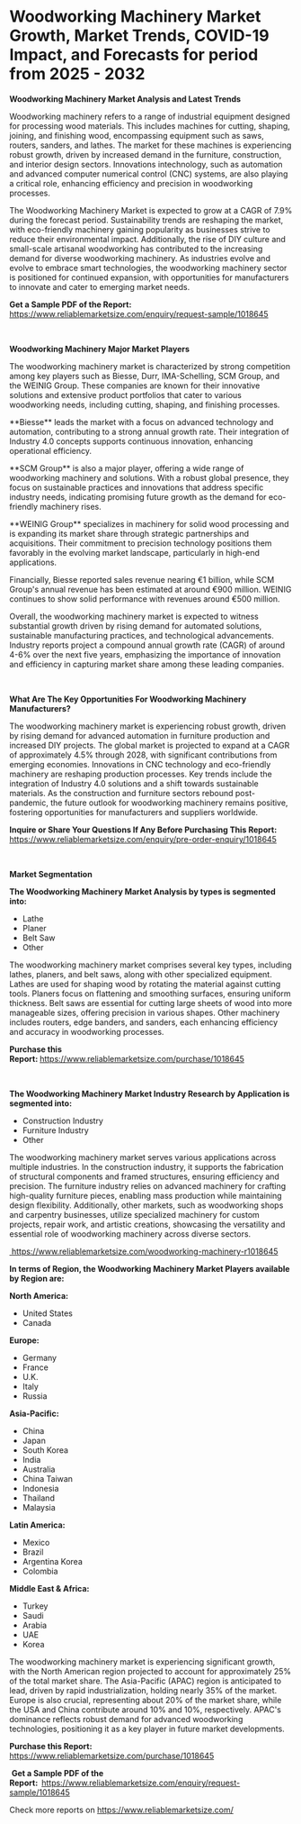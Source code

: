 <p><h1>Woodworking Machinery Market Growth, Market Trends, COVID-19 Impact, and Forecasts for period from 2025 - 2032</h1></p><p><strong>Woodworking Machinery Market Analysis and Latest Trends</strong></p>
<p><p>Woodworking machinery refers to a range of industrial equipment designed for processing wood materials. This includes machines for cutting, shaping, joining, and finishing wood, encompassing equipment such as saws, routers, sanders, and lathes. The market for these machines is experiencing robust growth, driven by increased demand in the furniture, construction, and interior design sectors. Innovations intechnology, such as automation and advanced computer numerical control (CNC) systems, are also playing a critical role, enhancing efficiency and precision in woodworking processes.</p><p>The Woodworking Machinery Market is expected to grow at a CAGR of 7.9% during the forecast period. Sustainability trends are reshaping the market, with eco-friendly machinery gaining popularity as businesses strive to reduce their environmental impact. Additionally, the rise of DIY culture and small-scale artisanal woodworking has contributed to the increasing demand for diverse woodworking machinery. As industries evolve and evolve to embrace smart technologies, the woodworking machinery sector is positioned for continued expansion, with opportunities for manufacturers to innovate and cater to emerging market needs.</p></p>
<p><strong>Get a Sample PDF of the Report:&nbsp;</strong> <a href="https://www.reliablemarketsize.com/enquiry/request-sample/1018645?utm_campaign=2759&utm_medium=2&utm_source=Github&utm_content=ia&utm_term=08042025&utm_id=woodworking-machinery">https://www.reliablemarketsize.com/enquiry/request-sample/1018645</a></p>
<p>&nbsp;</p>
<p><strong>Woodworking Machinery Major Market Players</strong></p>
<p><p>The woodworking machinery market is characterized by strong competition among key players such as Biesse, Durr, IMA-Schelling, SCM Group, and the WEINIG Group. These companies are known for their innovative solutions and extensive product portfolios that cater to various woodworking needs, including cutting, shaping, and finishing processes.</p><p>**Biesse** leads the market with a focus on advanced technology and automation, contributing to a strong annual growth rate. Their integration of Industry 4.0 concepts supports continuous innovation, enhancing operational efficiency.</p><p>**SCM Group** is also a major player, offering a wide range of woodworking machinery and solutions. With a robust global presence, they focus on sustainable practices and innovations that address specific industry needs, indicating promising future growth as the demand for eco-friendly machinery rises.</p><p>**WEINIG Group** specializes in machinery for solid wood processing and is expanding its market share through strategic partnerships and acquisitions. Their commitment to precision technology positions them favorably in the evolving market landscape, particularly in high-end applications.</p><p>Financially, Biesse reported sales revenue nearing €1 billion, while SCM Group's annual revenue has been estimated at around €900 million. WEINIG continues to show solid performance with revenues around €500 million.</p><p>Overall, the woodworking machinery market is expected to witness substantial growth driven by rising demand for automated solutions, sustainable manufacturing practices, and technological advancements. Industry reports project a compound annual growth rate (CAGR) of around 4-6% over the next five years, emphasizing the importance of innovation and efficiency in capturing market share among these leading companies.</p></p>
<p>&nbsp;</p>
<p><strong>What Are The Key Opportunities For Woodworking Machinery Manufacturers?</strong></p>
<p><p>The woodworking machinery market is experiencing robust growth, driven by rising demand for advanced automation in furniture production and increased DIY projects. The global market is projected to expand at a CAGR of approximately 4.5% through 2028, with significant contributions from emerging economies. Innovations in CNC technology and eco-friendly machinery are reshaping production processes. Key trends include the integration of Industry 4.0 solutions and a shift towards sustainable materials. As the construction and furniture sectors rebound post-pandemic, the future outlook for woodworking machinery remains positive, fostering opportunities for manufacturers and suppliers worldwide.</p></p>
<p><strong>Inquire or Share Your Questions If Any Before Purchasing This Report:</strong> <a href="https://www.reliablemarketsize.com/enquiry/pre-order-enquiry/1018645?utm_campaign=2759&utm_medium=2&utm_source=Github&utm_content=ia&utm_term=08042025&utm_id=woodworking-machinery">https://www.reliablemarketsize.com/enquiry/pre-order-enquiry/1018645</a></p>
<p>&nbsp;</p>
<p><strong>Market Segmentation</strong></p>
<p><strong>The Woodworking Machinery Market Analysis by types is segmented into:</strong></p>
<p><ul><li>Lathe</li><li>Planer</li><li>Belt Saw</li><li>Other</li></ul></p>
<p><p>The woodworking machinery market comprises several key types, including lathes, planers, and belt saws, along with other specialized equipment. Lathes are used for shaping wood by rotating the material against cutting tools. Planers focus on flattening and smoothing surfaces, ensuring uniform thickness. Belt saws are essential for cutting large sheets of wood into more manageable sizes, offering precision in various shapes. Other machinery includes routers, edge banders, and sanders, each enhancing efficiency and accuracy in woodworking processes.</p></p>
<p><strong>Purchase this Report:&nbsp;</strong><a href="https://www.reliablemarketsize.com/purchase/1018645?utm_campaign=2759&utm_medium=2&utm_source=Github&utm_content=ia&utm_term=08042025&utm_id=woodworking-machinery">https://www.reliablemarketsize.com/purchase/1018645</a></p>
<p>&nbsp;</p>
<p><strong>The Woodworking Machinery Market Industry Research by Application is segmented into:</strong></p>
<p><ul><li>Construction Industry</li><li>Furniture Industry</li><li>Other</li></ul></p>
<p><p>The woodworking machinery market serves various applications across multiple industries. In the construction industry, it supports the fabrication of structural components and framed structures, ensuring efficiency and precision. The furniture industry relies on advanced machinery for crafting high-quality furniture pieces, enabling mass production while maintaining design flexibility. Additionally, other markets, such as woodworking shops and carpentry businesses, utilize specialized machinery for custom projects, repair work, and artistic creations, showcasing the versatility and essential role of woodworking machinery across diverse sectors.</p></p>
<p><a href="https://www.reliablemarketsize.com/woodworking-machinery-r1018645?utm_campaign=2759&utm_medium=2&utm_source=Github&utm_content=ia&utm_term=08042025&utm_id=woodworking-machinery">&nbsp;https://www.reliablemarketsize.com/woodworking-machinery-r1018645</a></p>
<p><strong>In terms of Region, the Woodworking Machinery Market Players available by Region are:</strong></p>
<p>
    <p> <strong> North America: </strong>
        <ul>
            <li>United States</li>
            <li>Canada</li>
        </ul>
        </p> 
    <p> <strong> Europe: </strong>
        <ul>
            <li>Germany</li>
            <li>France</li>
            <li>U.K.</li>
            <li>Italy</li>
            <li>Russia</li>
        </ul>
        </p> 
    <p> <strong> Asia-Pacific: </strong>
        <ul>
            <li>China</li>
            <li>Japan</li>
            <li>South Korea</li>
            <li>India</li>
            <li>Australia</li>
            <li>China Taiwan</li>
            <li>Indonesia</li>
            <li>Thailand</li>
            <li>Malaysia</li>
        </ul>
        </p> 
    <p> <strong> Latin America: </strong>
        <ul>
            <li>Mexico</li>
            <li>Brazil</li>
            <li>Argentina Korea</li>
            <li>Colombia</li>
        </ul>
        </p> 
    <p> <strong> Middle East & Africa: </strong>
        <ul>
            <li>Turkey</li>
            <li>Saudi</li>
            <li>Arabia</li>
            <li>UAE</li>
            <li>Korea</li>
        </ul>
    </p>
    </p>
<p><p>The woodworking machinery market is experiencing significant growth, with the North American region projected to account for approximately 25% of the total market share. The Asia-Pacific (APAC) region is anticipated to lead, driven by rapid industrialization, holding nearly 35% of the market. Europe is also crucial, representing about 20% of the market share, while the USA and China contribute around 10% and 10%, respectively. APAC's dominance reflects robust demand for advanced woodworking technologies, positioning it as a key player in future market developments.</p></p>
<p><strong>Purchase this Report: </strong><a href="https://www.reliablemarketsize.com/purchase/1018645?utm_campaign=2759&utm_medium=2&utm_source=Github&utm_content=ia&utm_term=08042025&utm_id=woodworking-machinery">https://www.reliablemarketsize.com/purchase/1018645</a></p>
<p>&nbsp;<strong>Get a Sample PDF of the Report:&nbsp;&nbsp;</strong><a href="https://www.reliablemarketsize.com/enquiry/request-sample/1018645?utm_campaign=2759&utm_medium=2&utm_source=Github&utm_content=ia&utm_term=08042025&utm_id=woodworking-machinery">https://www.reliablemarketsize.com/enquiry/request-sample/1018645</a></p>
<p><strong></strong></p>
<p>Check more reports on <a href="https://www.reliablemarketsize.com/?utm_campaign=2759&utm_medium=2&utm_source=Github&utm_content=ia&utm_term=08042025&utm_id=woodworking-machinery">https://www.reliablemarketsize.com/</a></p>